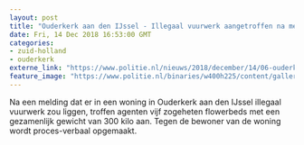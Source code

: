 ```yaml
---
layout: post
title: "Ouderkerk aan den IJssel - Illegaal vuurwerk aangetroffen na melding"
date: Fri, 14 Dec 2018 16:53:00 GMT
categories: 
- zuid-holland 
- ouderkerk 
externe_link: "https://www.politie.nl/nieuws/2018/december/14/06-ouderkerk-ad-ijssel-illegaal-vuurwerk-aangetroffen-na-melding.html"
feature_image: "https://www.politie.nl/binaries/w400h225/content/gallery/politie/nieuws/2018/december/06-dh/vuurwerk-2.jpg"
---
```


Na een melding dat er in een woning in Ouderkerk aan den IJssel illegaal vuurwerk zou liggen, troffen agenten vijf zogeheten flowerbeds met een gezamenlijk gewicht van 300 kilo aan. Tegen de bewoner van de woning wordt proces-verbaal opgemaakt.
